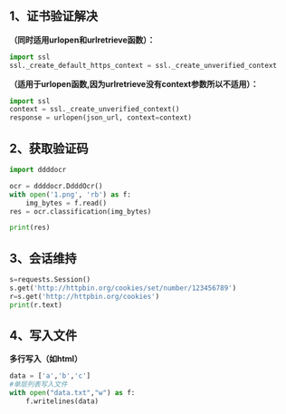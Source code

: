 ## 1、证书验证解决

**（同时适用urlopen和urlretrieve函数）：**

```python
import ssl
ssl._create_default_https_context = ssl._create_unverified_context
```

**（适用于urlopen函数,因为urlretrieve没有context参数所以不适用）：**

```python
import ssl
context = ssl._create_unverified_context()
response = urlopen(json_url, context=context)
```

## 2、获取验证码

```python
import ddddocr

ocr = ddddocr.DdddOcr()
with open('1.png', 'rb') as f:
    img_bytes = f.read()
res = ocr.classification(img_bytes)

print(res)
```

## 3、会话维持

```python
s=requests.Session()
s.get('http://httpbin.org/cookies/set/number/123456789')
r=s.get('http://httpbin.org/cookies')
print(r.text)

```

## 4、写入文件

**多行写入（如html）**

```python
data = ['a','b','c']
#单层列表写入文件
with open("data.txt","w") as f:
    f.writelines(data)
```



